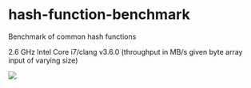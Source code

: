 hash-function-benchmark
=======================

Benchmark of common hash functions

2.6 GHz Intel Core i7/clang v3.6.0 (throughput in MB/s given byte array input of varying size) 

![](https://lonewolfer.files.wordpress.com/2015/01/hash-function-benchmark.png)
